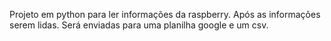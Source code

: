 Projeto em python para ler informações da raspberry.
Após as informações serem lidas.
Será enviadas para uma planilha google e um csv.
